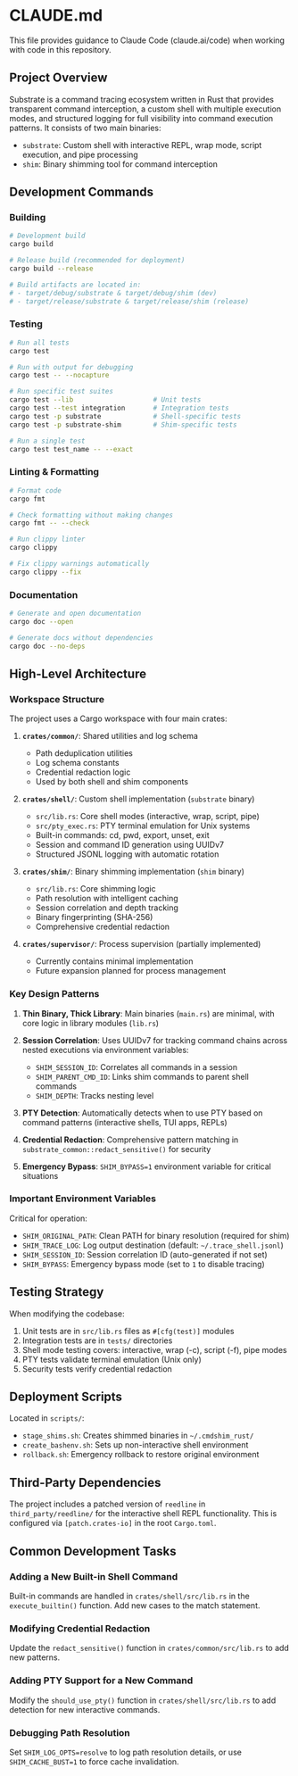 # CLAUDE.md

This file provides guidance to Claude Code (claude.ai/code) when working with code in this repository.

## Project Overview

Substrate is a command tracing ecosystem written in Rust that provides transparent command interception, a custom shell with multiple execution modes, and structured logging for full visibility into command execution patterns. It consists of two main binaries:
- `substrate`: Custom shell with interactive REPL, wrap mode, script execution, and pipe processing
- `shim`: Binary shimming tool for command interception

## Development Commands

### Building
```bash
# Development build
cargo build

# Release build (recommended for deployment)
cargo build --release

# Build artifacts are located in:
# - target/debug/substrate & target/debug/shim (dev)
# - target/release/substrate & target/release/shim (release)
```

### Testing
```bash
# Run all tests
cargo test

# Run with output for debugging
cargo test -- --nocapture

# Run specific test suites
cargo test --lib                    # Unit tests
cargo test --test integration       # Integration tests
cargo test -p substrate             # Shell-specific tests
cargo test -p substrate-shim        # Shim-specific tests

# Run a single test
cargo test test_name -- --exact
```

### Linting & Formatting
```bash
# Format code
cargo fmt

# Check formatting without making changes
cargo fmt -- --check

# Run clippy linter
cargo clippy

# Fix clippy warnings automatically
cargo clippy --fix
```

### Documentation
```bash
# Generate and open documentation
cargo doc --open

# Generate docs without dependencies
cargo doc --no-deps
```

## High-Level Architecture

### Workspace Structure
The project uses a Cargo workspace with four main crates:

1. **`crates/common/`**: Shared utilities and log schema
   - Path deduplication utilities
   - Log schema constants
   - Credential redaction logic
   - Used by both shell and shim components

2. **`crates/shell/`**: Custom shell implementation (`substrate` binary)
   - `src/lib.rs`: Core shell modes (interactive, wrap, script, pipe)
   - `src/pty_exec.rs`: PTY terminal emulation for Unix systems
   - Built-in commands: cd, pwd, export, unset, exit
   - Session and command ID generation using UUIDv7
   - Structured JSONL logging with automatic rotation

3. **`crates/shim/`**: Binary shimming implementation (`shim` binary)
   - `src/lib.rs`: Core shimming logic
   - Path resolution with intelligent caching
   - Session correlation and depth tracking
   - Binary fingerprinting (SHA-256)
   - Comprehensive credential redaction

4. **`crates/supervisor/`**: Process supervision (partially implemented)
   - Currently contains minimal implementation
   - Future expansion planned for process management

### Key Design Patterns

1. **Thin Binary, Thick Library**: Main binaries (`main.rs`) are minimal, with core logic in library modules (`lib.rs`)

2. **Session Correlation**: Uses UUIDv7 for tracking command chains across nested executions via environment variables:
   - `SHIM_SESSION_ID`: Correlates all commands in a session
   - `SHIM_PARENT_CMD_ID`: Links shim commands to parent shell commands
   - `SHIM_DEPTH`: Tracks nesting level

3. **PTY Detection**: Automatically detects when to use PTY based on command patterns (interactive shells, TUI apps, REPLs)

4. **Credential Redaction**: Comprehensive pattern matching in `substrate_common::redact_sensitive()` for security

5. **Emergency Bypass**: `SHIM_BYPASS=1` environment variable for critical situations

### Important Environment Variables

Critical for operation:
- `SHIM_ORIGINAL_PATH`: Clean PATH for binary resolution (required for shim)
- `SHIM_TRACE_LOG`: Log output destination (default: `~/.trace_shell.jsonl`)
- `SHIM_SESSION_ID`: Session correlation ID (auto-generated if not set)
- `SHIM_BYPASS`: Emergency bypass mode (set to `1` to disable tracing)

## Testing Strategy

When modifying the codebase:
1. Unit tests are in `src/lib.rs` files as `#[cfg(test)]` modules
2. Integration tests are in `tests/` directories
3. Shell mode testing covers: interactive, wrap (-c), script (-f), pipe modes
4. PTY tests validate terminal emulation (Unix only)
5. Security tests verify credential redaction

## Deployment Scripts

Located in `scripts/`:
- `stage_shims.sh`: Creates shimmed binaries in `~/.cmdshim_rust/`
- `create_bashenv.sh`: Sets up non-interactive shell environment
- `rollback.sh`: Emergency rollback to restore original environment

## Third-Party Dependencies

The project includes a patched version of `reedline` in `third_party/reedline/` for the interactive shell REPL functionality. This is configured via `[patch.crates-io]` in the root `Cargo.toml`.

## Common Development Tasks

### Adding a New Built-in Shell Command
Built-in commands are handled in `crates/shell/src/lib.rs` in the `execute_builtin()` function. Add new cases to the match statement.

### Modifying Credential Redaction
Update the `redact_sensitive()` function in `crates/common/src/lib.rs` to add new patterns.

### Adding PTY Support for a New Command
Modify the `should_use_pty()` function in `crates/shell/src/lib.rs` to add detection for new interactive commands.

### Debugging Path Resolution
Set `SHIM_LOG_OPTS=resolve` to log path resolution details, or use `SHIM_CACHE_BUST=1` to force cache invalidation.